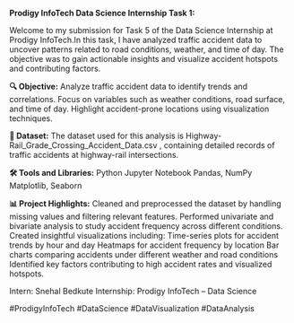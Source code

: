 **Prodigy InfoTech Data Science Internship Task 1:**

Welcome to my submission for Task 5 of the Data Science Internship at Prodigy InfoTech.In this task, I have analyzed traffic accident data to uncover patterns related to road conditions, weather, and time of day. The objective was to gain actionable insights and visualize accident hotspots and contributing factors.

**🔍 Objective:**
Analyze traffic accident data to identify trends and correlations.
Focus on variables such as weather conditions, road surface, and time of day.
Highlight accident-prone locations using visualization techniques.

**📁 Dataset:**
The dataset used for this analysis is Highway-Rail_Grade_Crossing_Accident_Data.csv , containing detailed records of traffic accidents at highway-rail intersections.

**🛠️ Tools and Libraries:**
Python
Jupyter Notebook
Pandas, NumPy
Matplotlib, Seaborn

**📊 Project Highlights:**
Cleaned and preprocessed the dataset by handling missing values and filtering relevant features.
Performed univariate and bivariate analysis to study accident frequency across different conditions.
Created insightful visualizations including:
      Time-series plots for accident trends by hour and day
      Heatmaps for accident frequency by location
      Bar charts comparing accidents under different weather and road conditions
      Identified key factors contributing to high accident rates and visualized hotspots.

Intern: Snehal Bedkute
Internship: Prodigy InfoTech – Data Science

#ProdigyInfoTech #DataScience #DataVisualization #DataAnalysis
